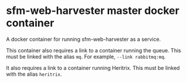 # sfm-web-harvester master docker container

A docker container for running sfm-web-harvester as a service.

This container also requires a link to a container running the queue. This
must be linked with the alias `mq`.  For example, `--link rabbitmq:mq`.

It also requires a link to a container running Heritrix. This must
be linked with the alias `heritrix`.